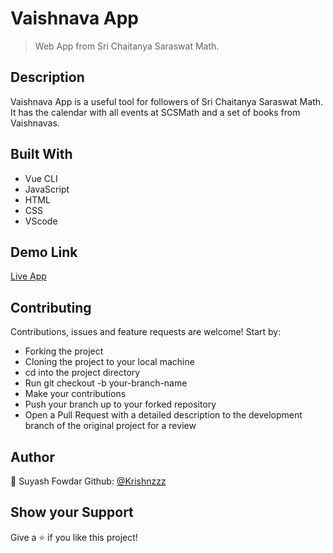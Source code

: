 # Vaishnava App

> Web App from Sri Chaitanya Saraswat Math.


## Description

Vaishnava App is a useful tool for followers of Sri Chaitanya Saraswat Math. It has the calendar with all events at SCSMath and a set of books from Vaishnavas.


## Built With

- Vue CLI
- JavaScript
- HTML
- CSS
- VScode

## Demo Link

[Live App](https://scsmathapp.github.io/vaishnava/)

## Contributing

Contributions, issues and feature requests are welcome! Start by:

  - Forking the project
  - Cloning the project to your local machine
  - cd into the project directory
  - Run git checkout -b your-branch-name
  - Make your contributions
  - Push your branch up to your forked repository
  - Open a Pull Request with a detailed description to the development branch of the original project for a review



## Author

👤 Suyash Fowdar
Github: [@Krishnzzz](https://github.com/krishnzzz)

## Show your Support
Give a ⭐ if you like this project!
